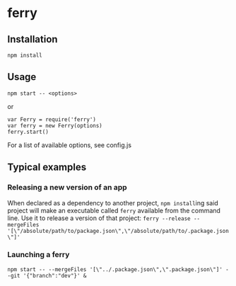 ferry
===

## Installation

`npm install`

## Usage

`npm start -- <options>`

or

```
var Ferry = require('ferry')
var ferry = new Ferry(options)
ferry.start()
```

For a list of available options, see config.js

## Typical examples

### Releasing a new version of an app
When declared as a dependency to another project, `npm install`ing said project will make an executable called `ferry` available from the command line. Use it to release a version of that project:
`ferry --release --mergeFiles '[\"/absolute/path/to/package.json\",\"/absolute/path/to/.package.json\"]'`

### Launching a ferry
`npm start -- --mergeFiles '[\"../.package.json\",\".package.json\"]' --git '{"branch":"dev"}' &`

